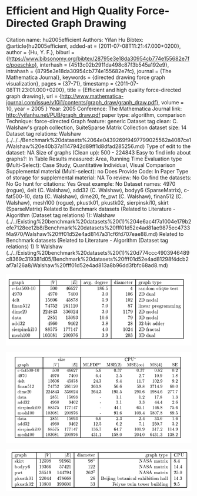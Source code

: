 # Efficient and High Quality Force-Directed Graph Drawing

Citation name: hu2005efficient
Authors: Yifan Hu
Bibtex: @article{hu2005efficient,
  added-at = {2011-07-08T11:21:47.000+0200},
  author = {Hu, Y. F.},
  biburl = {https://www.bibsonomy.org/bibtex/28795e3e18da30954cb774e155682e7fc/poeschko},
  interhash = {4513c02b2911da498c87f3b545a192e9},
  intrahash = {8795e3e18da30954cb774e155682e7fc},
  journal = {The Mathematica Journal},
  keywords = {directed drawing force graph visualization},
  pages = {37-71},
  timestamp = {2011-07-08T11:23:01.000+0200},
  title = {Efficient and high quality force-directed graph drawing},
  url = {http://www.mathematica-journal.com/issue/v10i1/contents/graph_draw/graph_draw.pdf},
  volume = 10,
  year = 2005
}
Year: 2005
Conference: The Mathematica Journal
link: http://yifanhu.net/PUB/graph_draw.pdf
paper type: algorithm, comparison
Technique: force-directed
Graph feature: generic
Dataset tag clean: C. Walshaw's graph collection, SuiteSparse Matrix Collection
dataset size: 14
Dataset tag relations: Walshaw (../../../Benchmark%20datasets%2064e0439269f9497799025562a4087ce1/Walshaw%20e40b37a1147942d89ff1d8dfad285256.md)
Type of edit to the dataset: NA
Size of graphs (Clean up): 500 - 224843
Easy to find info about graphs?: In Table
Results measured: Area, Running Time
Evaluation type (Multi-Select): Case Study, Quantitative Individual, Visual Comparison
Supplemental material (Multi-select): no
Does Provide Code: In Paper
Type of storage for supplemental material: NA
To review: No
Go find the datasets: No
Go hunt for citations: Yes
Great example: No
Dataset names: 4970 (rogue), 4elt (C. Walshaw), add32 (C. Walshaw), bodyy6 (SparseMatrix), c-fat500-10, data (C. Walshaw), dime20, fe_pwt (C. Walshaw), finan512 (C. Walshaw), mesh100 (rogue), pkustk01, pkustk02, sierpinski10, skirt (SparseMatrix)
Related to Benchmark datasets (Related to Literature - Algorithm (Dataset tag relations) 1): Walshaw (../../Existing%20benchmark%20datasets%20(1)%204e6ac4f7a1004e179b2efe7128ee12b8/Benchmark%20datasets%20fff01d52e4ad81ae9875ec4733f4a970/Walshaw%20fff01d52e4ad8147a31cf6fd707eae88.md)
Related to Benchmark datasets (Related to Literature - Algorithm (Dataset tag relations) 1) 1: Walshaw (../../Existing%20benchmark%20datasets%20(1)%20d774ccc4903946489c8369c319381d05/Benchmark%20datasets%20fff01d52e4ad81298f4dcb2af7a126a8/Walshaw%20fff01d52e4ad813a8b96dd3fbfc68ad8.md)

![Untitled](Efficient%20and%20High%20Quality%20Force-Directed%20Graph%20Dr%201e92a86c6b4f4577b1c2c30903173220/Untitled.png)

![Untitled](Efficient%20and%20High%20Quality%20Force-Directed%20Graph%20Dr%201e92a86c6b4f4577b1c2c30903173220/Untitled%201.png)

![Untitled](Efficient%20and%20High%20Quality%20Force-Directed%20Graph%20Dr%201e92a86c6b4f4577b1c2c30903173220/Untitled%202.png)